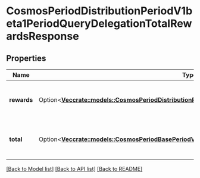 # CosmosPeriodDistributionPeriodV1beta1PeriodQueryDelegationTotalRewardsResponse

## Properties

Name | Type | Description | Notes
------------ | ------------- | ------------- | -------------
**rewards** | Option<[**Vec<crate::models::CosmosPeriodDistributionPeriodV1beta1PeriodDelegationDelegatorReward>**](cosmos.distribution.v1beta1.DelegationDelegatorReward.md)> | rewards defines all the rewards accrued by a delegator. | [optional]
**total** | Option<[**Vec<crate::models::CosmosPeriodBasePeriodV1beta1PeriodDecCoin>**](cosmos.base.v1beta1.DecCoin.md)> | total defines the sum of all the rewards. | [optional]

[[Back to Model list]](../README.md#documentation-for-models) [[Back to API list]](../README.md#documentation-for-api-endpoints) [[Back to README]](../README.md)


